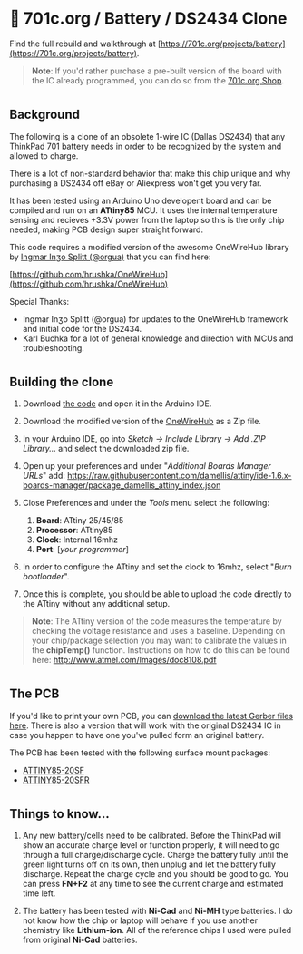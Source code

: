 # 🦋 701c.org / Battery / DS2434 Clone  

Find the full rebuild and walkthrough at [https://701c.org/projects/battery](https://701c.org/projects/battery).

> **Note**: If you'd rather purchase a pre-built version of the board with the IC already programmed, you can do so from the [701c.org Shop](https://701c.org/shop).

#

## Background

The following is a clone of an obsolete 1-wire IC (Dallas DS2434) that any ThinkPad 701 battery needs in order to be recognized by the system and allowed to charge.

There is a lot of non-standard behavior that make this chip unique and why purchasing a DS2434 off eBay or Aliexpress won't get you very far.

It has been tested using an Arduino Uno developent board and can be compiled and run on an **ATtiny85** MCU. It uses the internal temperature sensing and recieves +3.3V power from the laptop so this is the only chip needed, making PCB design super straight forward.

This code requires a modified version of the awesome OneWireHub library by [Ingmar Inʒo Splitt (@orgua)](https://github.com/orgua) that you can find here: 

[https://github.com/hrushka/OneWireHub](https://github.com/hrushka/OneWireHub)

Special Thanks: 
-  Ingmar Inʒo Splitt (@orgua) for updates to the OneWireHub framework and initial code for the DS2434.
-  Karl Buchka for a lot of general knowledge and direction with MCUs and troubleshooting.

#

## Building the clone

1. Download [the code](https://github.com/hrushka/701c.org/tree/main/src/ds2434/ds2434.ino) and open it in the Arduino IDE.
   
2. Download the modified version of the [OneWireHub](https://github.com/hrushka/OneWireHub) as a Zip file.
   
3. In your Arduino IDE, go into *Sketch → Include Library →  Add .ZIP Library...* and select the downloaded zip file.
   
4. Open up your preferences and under "*Additional Boards Manager URLs*" add: https://raw.githubusercontent.com/damellis/attiny/ide-1.6.x-boards-manager/package_damellis_attiny_index.json

5. Close Preferences and under the *Tools* menu select the following:
   1. **Board**: ATtiny 25/45/85
   2. **Processor**: ATtiny85
   3. **Clock**: Internal 16mhz
   4. **Port**: [*your programmer*]

6. In order to configure the ATtiny and set the clock to 16mhz, select "*Burn bootloader*".

7. Once this is complete, you should be able to upload the code directly to the ATtiny without any additional setup.

> **Note**: The ATtiny version of the code measures the temperature by checking the voltage resistance and uses a baseline. Depending on your chip/package selection you may want to calibrate the values in the **chipTemp()** function. Instructions on how to do this can be found here: http://www.atmel.com/Images/doc8108.pdf

#

## The PCB


If you'd like to print your own PCB, you can [download the latest Gerber files here](https://github.com/hrushka/701c.org/tree/main/assets/battery/gerber). There is also a version that will work with the original DS2434 IC in case you happen to have one you've pulled form an original battery.

The PCB has been tested with the following surface mount packages:
- [ATTINY85-20SF](https://www.findchips.com/search/ATTINY85-20SF)
- [ATTINY85-20SFR](https://www.findchips.com/search/ATTINY85-20SFR)

#

## Things to know...

1. Any new battery/cells need to be calibrated. Before the ThinkPad will show an accurate charge level or function properly, it will need to go through a full charge/discharge cycle. Charge the battery fully until the green light turns off on its own, then unplug and let the battery fully discharge. Repeat the charge cycle and you should be good to go. You can press **FN+F2** at any time to see the current charge and estimated time left.

2. The battery has been tested with **Ni-Cad** and **Ni-MH** type batteries. I do not know how the chip or laptop will behave if you use another chemistry like **Lithium-ion**. All of the reference chips I used were pulled from original **Ni-Cad** batteries.